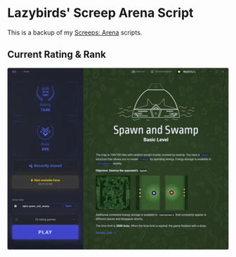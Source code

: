 # Lazybirds' Screep Arena Script

This is a backup of my [Screeps: Arena](https://store.steampowered.com/app/1137320/Screeps_Arena/) scripts. 

## Current Rating & Rank

![](docs/Snipaste_2023-07-29_23-34-45.png)